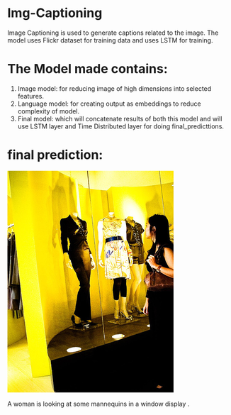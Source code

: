 # Img-Captioning

Image Captioning is used to generate captions related to the image.
The model uses Flickr dataset for training data and uses LSTM for training.

# The Model made contains:

1) Image model: for reducing image of high dimensions into selected features.
2) Language model: for creating output as embeddings to reduce complexity of model.
3) Final model: which will concatenate results of both this model and will use LSTM layer and Time Distributed layer for doing final_predicttions.
  
  
# final prediction:

![alt text](https://github.com/zaydmughal/Img-Captioning/blob/main/out.jpeg)

A woman is looking at some mannequins in a window display .
